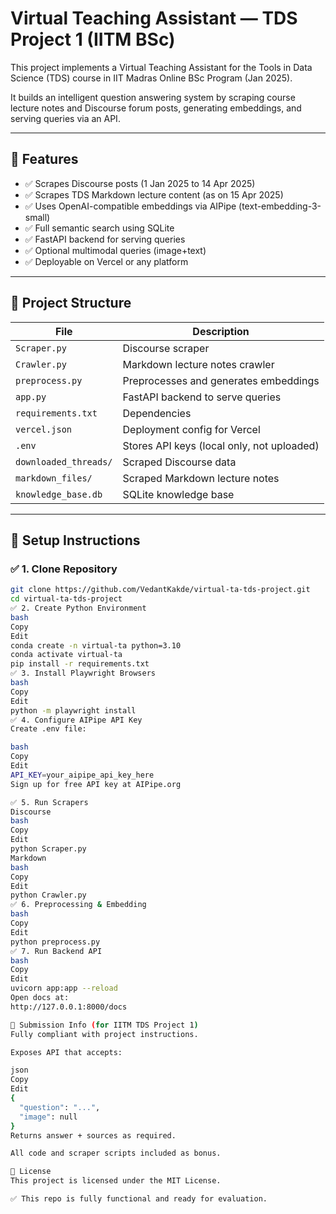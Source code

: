 # Virtual Teaching Assistant — TDS Project 1 (IITM BSc)

This project implements a Virtual Teaching Assistant for the Tools in Data Science (TDS) course in IIT Madras Online BSc Program (Jan 2025).

It builds an intelligent question answering system by scraping course lecture notes and Discourse forum posts, generating embeddings, and serving queries via an API.

---

## 🔧 Features

- ✅ Scrapes Discourse posts (1 Jan 2025 to 14 Apr 2025)
- ✅ Scrapes TDS Markdown lecture content (as on 15 Apr 2025)
- ✅ Uses OpenAI-compatible embeddings via AIPipe (text-embedding-3-small)
- ✅ Full semantic search using SQLite
- ✅ FastAPI backend for serving queries
- ✅ Optional multimodal queries (image+text)
- ✅ Deployable on Vercel or any platform

---

## 📂 Project Structure

| File | Description |
| ---- | ----------- |
| `Scraper.py` | Discourse scraper |
| `Crawler.py` | Markdown lecture notes crawler |
| `preprocess.py` | Preprocesses and generates embeddings |
| `app.py` | FastAPI backend to serve queries |
| `requirements.txt` | Dependencies |
| `vercel.json` | Deployment config for Vercel |
| `.env` | Stores API keys (local only, not uploaded) |
| `downloaded_threads/` | Scraped Discourse data |
| `markdown_files/` | Scraped Markdown lecture notes |
| `knowledge_base.db` | SQLite knowledge base |

---

## 🚀 Setup Instructions

### ✅ 1. Clone Repository

```bash
git clone https://github.com/VedantKakde/virtual-ta-tds-project.git
cd virtual-ta-tds-project
✅ 2. Create Python Environment
bash
Copy
Edit
conda create -n virtual-ta python=3.10
conda activate virtual-ta
pip install -r requirements.txt
✅ 3. Install Playwright Browsers
bash
Copy
Edit
python -m playwright install
✅ 4. Configure AIPipe API Key
Create .env file:

bash
Copy
Edit
API_KEY=your_aipipe_api_key_here
Sign up for free API key at AIPipe.org

✅ 5. Run Scrapers
Discourse
bash
Copy
Edit
python Scraper.py
Markdown
bash
Copy
Edit
python Crawler.py
✅ 6. Preprocessing & Embedding
bash
Copy
Edit
python preprocess.py
✅ 7. Run Backend API
bash
Copy
Edit
uvicorn app:app --reload
Open docs at:
http://127.0.0.1:8000/docs

📄 Submission Info (for IITM TDS Project 1)
Fully compliant with project instructions.

Exposes API that accepts:

json
Copy
Edit
{
  "question": "...",
  "image": null
}
Returns answer + sources as required.

All code and scraper scripts included as bonus.

📝 License
This project is licensed under the MIT License.

✅ This repo is fully functional and ready for evaluation.
